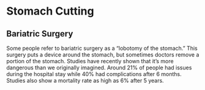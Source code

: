# Stomach Cutting

## Bariatric Surgery

Some people refer to bariatric surgery as a “lobotomy of the stomach.” This surgery puts a device around the stomach, but sometimes doctors remove a portion of the stomach. Studies have recently shown that it’s more dangerous than we originally imagined. Around 21% of people had issues during the hospital stay while 40% had complications after 6 months. Studies also show a mortality rate as high as 6% after 5 years.

